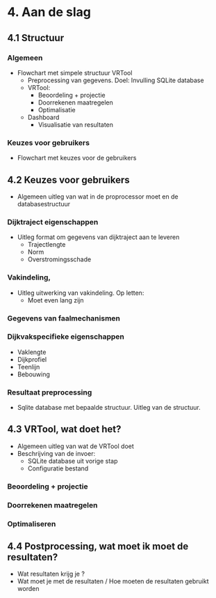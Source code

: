 # 4. Aan de slag

## 4.1 Structuur

### Algemeen

- Flowchart met simpele structuur VRTool
  - Preprocessing van gegevens. Doel: Invulling SQLite database
  - VRTool:
    - Beoordeling + projectie
    - Doorrekenen maatregelen
    - Optimalisatie
  - Dashboard
    - Visualisatie van resultaten

### Keuzes voor gebruikers
- Flowchart met keuzes voor de gebruikers

## 4.2 Keuzes voor gebruikers

- Algemeen uitleg van wat in de proprocessor moet en de databasestructuur

### Dijktraject eigenschappen

- Uitleg format om gegevens van dijktraject aan te leveren 
  - Trajectlengte 
  - Norm 
  - Overstromingsschade

### Vakindeling, 

- Uitleg uitwerking van vakindeling. Op letten:
  - Moet even lang zijn

### Gegevens van faalmechanismen

### Dijkvakspecifieke eigenschappen
- Vaklengte
- Dijkprofiel
- Teenlijn
- Bebouwing

### Resultaat preprocessing
- Sqlite database met bepaalde structuur. Uitleg van de structuur.


## 4.3	VRTool, wat doet het?
- Algemeen uitleg van wat de VRTool doet
- Beschrijving van de invoer:
  - SQLite database uit vorige stap 
  - Configuratie bestand

### Beoordeling + projectie
### Doorrekenen maatregelen
### Optimaliseren


## 4.4	Postprocessing, wat moet ik moet de resultaten? 
- Wat resultaten krijg je ?
- Wat moet je met de resultaten / Hoe moeten de resultaten gebruikt worden